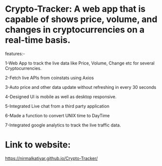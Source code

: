 # Crypto-Tracker: A web app that is capable of shows price, volume, and changes in cryptocurrencies on a real-time basis.

 features:-

1-Web App to track the live data like Price, Volume, Change etc for several Cryptocurrencies.

2-Fetch live APIs from coinstats using Axios

3-Auto price and other data update without refreshing in every 30 seconds

4-Designed UI is mobile as well as desktop responsive.

5-Integrated Live chat from a third party application

6-Made a function to convert UNIX time to DayTime

7-Integrated google analytics to track the live traffic data.

# Link to website:
https://nirmalkatiyar.github.io/Crypto-Tracker/
